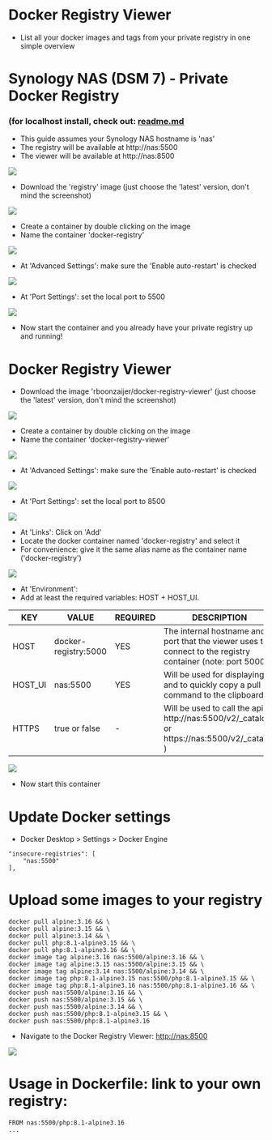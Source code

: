 


# Docker Registry Viewer

-  List all your docker images and tags from your private registry in one simple overview

# Synology NAS (DSM 7) - Private Docker Registry

### (for localhost install, check out: [readme.md](readme.md)

- This guide assumes your Synology NAS hostname is 'nas'
- The registry will be available at http://nas:5500
- The viewer will be available at http://nas:8500

![](docs/nas-01-hostname.png)

- Download the 'registry' image (just choose the 'latest' version, don't mind the screenshot)

![](docs/registry-01-download-image.png)

- Create a container by double clicking on the image
- Name the container 'docker-registry'

![](docs/registry-02-create.png)

- At 'Advanced Settings': make sure the 'Enable auto-restart' is checked

![](docs/registry-03-auto-restart.png)

- At 'Port Settings': set the local port to 5500

![](docs/registry-04-port-5500.png)

- Now start the container and you already have your private registry up and running!




# Docker Registry Viewer

- Download the image 'rboonzaijer/docker-registry-viewer' (just choose the 'latest' version, don't mind the screenshot)

![](docs/viewer-01-download-image.png)

- Create a container by double clicking on the image
- Name the container 'docker-registry-viewer'

![](docs/viewer-02-create.png)

- At 'Advanced Settings': make sure the 'Enable auto-restart' is checked

![](docs/viewer-03-auto-restart.png)

- At 'Port Settings': set the local port to 8500

![](docs/viewer-04-port-8500.png)

- At 'Links': Click on 'Add'
- Locate the docker container named 'docker-registry' and select it
- For convenience: give it the same alias name as the container name ('docker-registry')

![](docs/viewer-05-link-to-registry.png)

- At 'Environment':
- Add at least the required variables: HOST + HOST_UI.

| KEY     | VALUE                 | REQUIRED | DESCRIPTION |
| ------- | --------------------- | -------- | ----------- |
| HOST    | docker-registry:5000  | YES      | The internal hostname and port that the viewer uses to connect to the registry container (note: port 5000!) |
| HOST_UI | nas:5500              | YES      | Will be used for displaying and to quickly copy a pull command to the clipboard                             |
| HTTPS   | true or false         | -        | Will be used to call the api ( http://nas:5500/v2/_catalog or https://nas:5500/v2/_catalog )                |

![](docs/viewer-06-variables.png)

- Now start this container

# Update Docker settings

- Docker Desktop > Settings > Docker Engine

```
"insecure-registries": [
	"nas:5500"
],
```

# Upload some images to your registry
```
docker pull alpine:3.16 && \
docker pull alpine:3.15 && \
docker pull alpine:3.14 && \
docker pull php:8.1-alpine3.15 && \
docker pull php:8.1-alpine3.16 && \
docker image tag alpine:3.16 nas:5500/alpine:3.16 && \
docker image tag alpine:3.15 nas:5500/alpine:3.15 && \
docker image tag alpine:3.14 nas:5500/alpine:3.14 && \
docker image tag php:8.1-alpine3.15 nas:5500/php:8.1-alpine3.15 && \
docker image tag php:8.1-alpine3.16 nas:5500/php:8.1-alpine3.16 && \
docker push nas:5500/alpine:3.16 && \
docker push nas:5500/alpine:3.15 && \
docker push nas:5500/alpine:3.14 && \
docker push nas:5500/php:8.1-alpine3.15 && \
docker push nas:5500/php:8.1-alpine3.16
```

- Navigate to the Docker Registry Viewer: [http://nas:8500](http://nas:8500)

![](docs/preview-nas.png)


# Usage in Dockerfile: link to your own registry:
```
FROM nas:5500/php:8.1-alpine3.16
...
```

